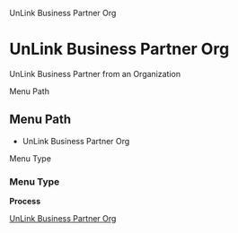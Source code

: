 
UnLink Business Partner Org
# UnLink Business Partner Org


UnLink Business Partner from an Organization

Menu Path
## Menu Path



- UnLink Business Partner Org

Menu Type
### Menu Type

**Process**


[UnLink Business Partner Org](functional-guide/process/process-c_bpartner-org-unlink.md)